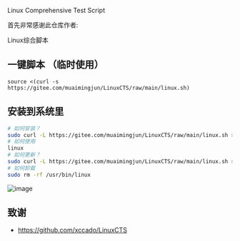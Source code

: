 Linux Comprehensive Test Script

首先非常感谢此仓库作者: 

Linux综合脚本

## 一键脚本 （临时使用）

```
source <(curl -s https://gitee.com/muaimingjun/LinuxCTS/raw/main/linux.sh)
```

## 安装到系统里

```bash
# 如何安装？
sudo curl -L https://gitee.com/muaimingjun/LinuxCTS/raw/main/linux.sh > /usr/bin/linux && sudo chmod +x /usr/bin/linux
# 如何使用
linux
# 如何更新？
sudo curl -L https://gitee.com/muaimingjun/LinuxCTS/raw/main/linux.sh > /usr/bin/linux && sudo chmod +x /usr/bin/linux
# 如何卸载
sudo rm -rf /usr/bin/linux
```

![image](https://user-images.githubusercontent.com/100438949/166638775-d428ff55-670a-4f9b-af16-0cb5df2eb5e2.png)

## 致谢

* https://github.com/xccado/LinuxCTS